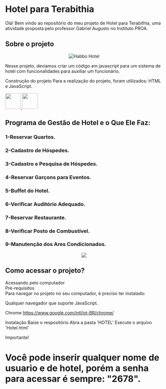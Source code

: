 # Hotel para Terabithia
Olá! Bem vindo ao repositório do meu projeto de Hotel para Terabithia, uma atividade proposta pelo professor Gabriel Augusto no Instituto PROA.

<h2>Sobre o projeto</h2>
<div>
  <p align="center">
<img src="https://images.habbo.com/web_images/habbo-web-articles/lpromo_Habbo_X_Room_Drop_2022.png" alt="Habbo Hotel" title="Habbo Hotel" >
  </p>
</div>


Nesse projeto, deviamos criar um código em javascript para um sistema de hotel com funcionalidades para auxiliar um funcionário.

Construção do projeto
Para a realização do projeto, foram utilizados: HTML e JavaScript.

<div style='{display:flex}'>
  <a href='https://developer.mozilla.org/pt-BR/docs/Web/HTML' target='_blank'>
    <img width='50px' height='50px' src="https://cdn.jsdelivr.net/gh/devicons/devicon/icons/html5/html5-original.svg" />
  </a>
  <a href='https://developer.mozilla.org/pt-BR/docs/Web/JavaScript' target='_blank'>
    <img width='50px' height='50px' src="https://cdn.jsdelivr.net/gh/devicons/devicon/icons/javascript/javascript-original.svg" />
  </a>
</div>

## Programa de Gestão de Hotel e o Que Ele Faz:

### 1-Reservar Quartos.

### 2-Cadastro de Hóspedes.

### 3-Cadastro e Pesquisa de Hóspedes.

### 4-Reservar Garçons para Eventos.

### 5-Buffet do Hotel.

### 6-Verificar Auditório Adequado.

### 7-Reservar Restaurante.

### 8-Verificar Posto de Combustível.

### 9-Manutenção dos Ares Condicionados.<br/>

<p align="center">
<img src='https://img.playbuzz.com/image/upload/ar_1.5,c_crop/v1526420270/l3aos3a6jbe7c0zdrtnq.gif'>
</p>

## Como acessar o projeto?
Acessando pelo computador<br/>
Pré-requisitos<br/>
Para navegar no projeto no seu computador, é preciso ter instalado:

Qualquer navegador que suporte JavaScript.

Chrome
https://www.google.com/intl/pt-BR/chrome/

Instalação
Baixe o respositório
Abra a pasta 'HOTEL'
Execute o arquivo 'Hotel.html'

Importante!
# Você pode inserir qualquer nome de usuario e de hotel, porém a senha para acessar é sempre: "2678".
